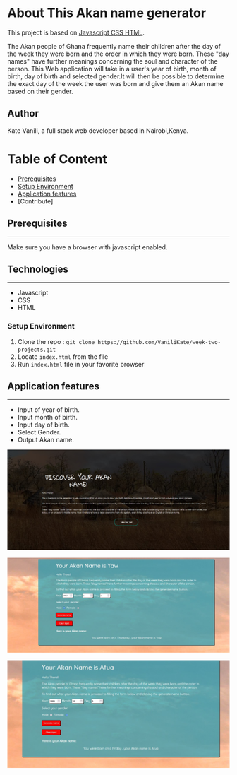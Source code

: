 # About This Akan name generator

This project is based on [Javascript CSS HTML](#TechStack).

The Akan people of Ghana frequently name their children after the day of the week they were born and the order in which they were born. These "day names" have further meanings concerning the soul and character of the person.
This Web application will take in a user's year of birth, month of birth, day of birth and selected gender.It will then be possible to determine the exact day of the week the user was born and give them an Akan name based on their gender.

## Author
Kate Vanili, a full stack web developer based in Nairobi,Kenya.

# Table of Content

-   [Prerequisites](#Prerequisites)
-   [Setup Environment](#Technologies)
-   [Application features](#features)
-   [Contribute]

## Prerequisites

---

Make sure you have a browser with javascript enabled.


## Technologies

---
-   Javascript
-   CSS
-   HTML

### Setup Environment

1. Clone the repo : `git clone https://github.com/VaniliKate/week-two-projects.git`
2. Locate `index.html` from the file
3. Run `index.html` file in your favorite browser

## Application features

---
-   Input of year of birth.
-   Input month of birth.
-   Input day of birth.
-   Select Gender.
-   Output Akan name.

![alt text](images/home.jpg)

![alt text](images/output.jpg)

![alt text](images/output1.jpg)


